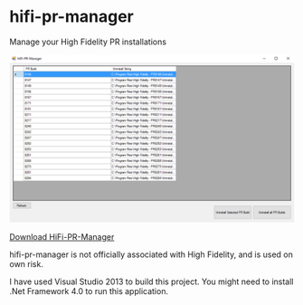 # hifi-pr-manager
Manage your High Fidelity PR installations

![Screenshot](https://raw.githubusercontent.com/thoys/hifi-pr-manager/master/screenshot.png)


[Download HiFi-PR-Manager ](https://github.com/thoys/hifi-pr-manager/blob/master/bin/Release/HiFi-PR-Manager.exe?raw=true)

hifi-pr-manager is not officially associated with High Fidelity, and is used on own risk. 

I have used Visual Studio 2013 to build this project. You might need to install .Net Framework 4.0 to run this application.
